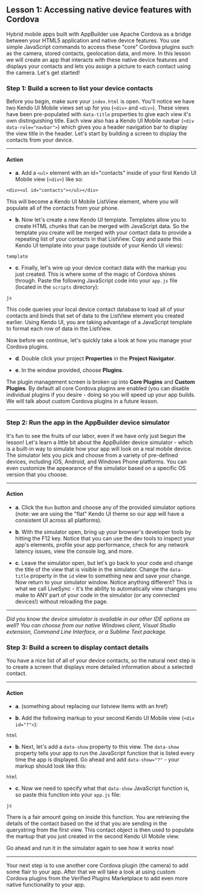 ## Lesson 1: Accessing native device features with Cordova

Hybrid mobile apps built with AppBuilder use Apache Cordova as a bridge between your HTML5 application and native device features. You use simple JavaScript commands to access these "core" Cordova plugins such as the camera, stored contacts, geolocation data, and more. In this lesson we will create an app that interacts with these native device features and displays your contacts and lets you assign a picture to each contact using the camera. Let's get started!

### Step 1: Build a screen to list your device contacts

Before you begin, make sure your `index.html` is open. You'll notice we have two Kendo UI Mobile views set up for you (`<div>` and `<div>`). These views have been pre-populated with `data-title` properties to give each view it's own distinguishing title. Each view also has a Kendo UI Mobile navbar (`<div data-role="navbar">`) which gives you a header navigation bar to display the view title in the header. Let's start by building a screen to display the contacts from your device.

<hr data-action="start" />

#### Action

* **a**. Add a `<ul>` element with an id="contacts" inside of your first Kendo UI Mobile view (`<div>`) like so:

`<div><ul id="contacts"></ul></div>`

This will become a Kendo UI Mobile ListView element, where you will populate all of the contacts from your phone.

* **b**. Now let's create a new Kendo UI template. Templates allow you to create HTML chunks that can be merged with JavaScript data. So the template you create will be merged with your contact data to provide a repeating list of your contacts in that ListView. Copy and paste this Kendo UI template into your page (outside of your Kendo UI views):

`template`

* **c**. Finally, let's wire up your device contact data with the markup you just created. This is where some of the magic of Cordova shines through. Paste the following JavaScript code into your `app.js` file (located in the `scripts` directory):

`js`

This code queries your local device contact database to load all of your contacts and binds that set of data to the ListView element you created earlier. Using Kendo UI, you are taking advantage of a JavaScript template to format each row of data in the ListView.

Now before we continue, let's quickly take a look at how you manage your Cordova plugins.

* **d**. Double click your project **Properties** in the **Project Navigator**.

* **e**. In the window provided, choose **Plugins**.

The plugin management screen is broken up into **Core Plugins** and **Custom Plugins**. By default all core Cordova plugins are enabled (you can disable individual plugins if you desire - doing so you will speed up your app builds. We will talk about custom Cordova plugins in a future lesson.

<hr data-action="end" />

### Step 2: Run the app in the AppBuilder device simulator

It's fun to see the fruits of our labor, even if we have only just begun the lesson! Let's learn a little bit about the AppBuilder device simulator - which is a built-in way to simulate how your app will look on a real mobile device. The simulator lets you pick and choose from a variety of pre-defined devices, including iOS, Android, and Windows Phone platforms. You can even customize the appearance of the simulator based on a specific OS version that you choose.

<hr data-action="start" />

#### Action

* **a**. Click the `Run` button and choose any of the provided simulator options (note: we are using the "flat" Kendo UI theme so our app will have a consistent UI across all platforms).

* **b**. With the simulator open, bring up your browser's developer tools by hitting the F12 key. Notice that you can use the dev tools to inspect your app's elements, profile your app performance, check for any network latency issues, view the console log, and more.

* **c**. Leave the simulator open, but let's go back to your code and change the title of the view that is visible in the simulator. Change the `data-title` property in the `id` view to something new and save your change. Now return to your simulator window. Notice anything different? This is what we call LiveSync - it's the ability to automatically view changes you make to ANY part of your code in the simulator (or any connected devices!) without reloading the page.

<hr data-action="end" />

*Did you know the device simulator is available in our other IDE options as well? You can choose from our native Windows client, Visual Studio extension, Command Line Interface, or a Sublime Text package.*

### Step 3: Build a screen to display contact details

You have a nice list of all of your device contacts, so the natural next step is to create a screen that displays more detailed information about a selected contact.

<hr data-action="start" />

#### Action

* **a**. (something about replacing our listview items with an href)

* **b**. Add the following markup to your second Kendo UI Mobile view (`<div id="?">`):

`html`

* **b**. Next, let's add a `data-show` property to this view. The `data-show` property tells your app to run the JavaScript function that is listed every time the app is displayed. Go ahead and add `data-show="?"` - your markup should look like this:

`html`

* **c**. Now we need to specify what that `data-show` JavaScript function is, so paste this function into your `app.js` file:

`js`

There is a fair amount going on inside this function. You are retrieving the details of the contact based on the id that you are sending in the querystring from the first view. This contact object is then used to populate the markup that you just created in the second Kendo UI Mobile view.

Go ahead and run it in the simulator again to see how it works now!

<hr data-action="end" />

Your next step is to use another core Cordova plugin (the camera) to add some flair to your app. After that we will take a look at using custom Cordova plugins from the Verified Plugins Marketplace to add even more native functionality to your app.